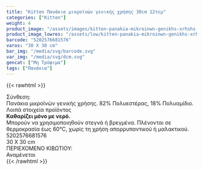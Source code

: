 ```yaml
---
title: "Kitten Πανάκια μικροϊνών γενικής χρήσης 30cm 12τεμ"
categories: ["Kitten"]
weight: 4
product_image: "/assets/images/kitten-panakia-mikroinwn-genikhs-xrhshs-30cm-12tem.jpg"
product_image_lowres: "/assets/low/kitten-panakia-mikroinwn-genikhs-xrhshs-30cm-12tem.jpg"
barcode: "5202576681576"
varos: "30 X 30 cm"
bar_img: "/media/svg/barcode.svg"
var_img: "/media/svg/dcm.svg"
gencat: ["Μη Τρόφιμα"]
tags: ["Πανάκια"]
---
```

{{< rawhtml >}}

<div class="product">
    <div class="sis">Σύνθεση:</div>
    <div class="alltext">
        Πανάκια μικροϊνών γενικής χρήσης.
        82% Πολυεστέρας, 18% Πολυαμίδιο.
    </div>
    <div class="lip">Λοιπά στοιχεία προϊόντος</div>
    <div class="alltext"><b>Καθαρίζει μόνο με νερό.</b><br>
    Μπορούν να χρησιμοποιηθούν στεγνά ή βρεγμένα. Πλένονται σε θερμοκρασία έως 60°C, χωρίς τη χρήση απορρυπαντικού ή μαλακτικού.
    </div>
    <div id="barcode">
        <div id="barimage1"></div><span id="bartext">5202576681576</span>
    </div>
    <div id="varos">
        <div id="varosimage"><img src="/media/svg/dcm.svg" alt=""></div><span id="varostext">30 X 30 cm</span>
    </div>
    <div id="kivotio">ΠΕΡΙΕΧΟΜΕΝΟ ΚΙΒΩΤΙΟΥ:<br>Αναμένεται</div>
    <div class="pimg"></div>
</div>
{{< /rawhtml >}}


